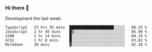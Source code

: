 ### Hi there 👋

Development the last week:
<!--START_SECTION:waka-->

```text
TypeScript   23 hrs 55 mins  ████████████████████░░░░░   80.25 %
JavaScript   1 hr 45 mins    █▒░░░░░░░░░░░░░░░░░░░░░░░   05.90 %
JSON         1 hr 14 mins    █░░░░░░░░░░░░░░░░░░░░░░░░   04.16 %
SCSS         1 hr 8 mins     █░░░░░░░░░░░░░░░░░░░░░░░░   03.82 %
Markdown     38 mins         ▓░░░░░░░░░░░░░░░░░░░░░░░░   02.18 %
```

<!--END_SECTION:waka-->

<!--
**JASONPANGGO/jasonpanggo** is a ✨ _special_ ✨ repository because its `README.md` (this file) appears on your GitHub profile.

Here are some ideas to get you started:

- 🔭 I’m currently working on ...
- 🌱 I’m currently learning ...
- 👯 I’m looking to collaborate on ...
- 🤔 I’m looking for help with ...
- 💬 Ask me about ...
- 📫 How to reach me: ...
- 😄 Pronouns: ...
- ⚡ Fun fact: ...
-->
